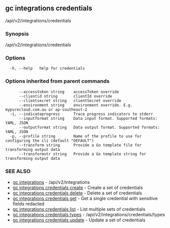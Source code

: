 ## gc integrations credentials

/api/v2/integrations/credentials

### Synopsis

/api/v2/integrations/credentials

### Options

```
  -h, --help   help for credentials
```

### Options inherited from parent commands

```
      --accesstoken string    accessToken override
      --clientid string       clientId override
      --clientsecret string   clientSecret override
      --environment string    environment override. E.g. mypurecloud.com.au or ap-southeast-2
  -i, --indicateprogress      Trace progress indicators to stderr
      --inputformat string    Data input format. Supported formats: YAML, JSON
      --outputformat string   Data output format. Supported formats: YAML, JSON
  -p, --profile string        Name of the profile to use for configuring the cli (default "DEFAULT")
      --transform string      Provide a Go template file for transforming output data
      --transformstr string   Provide a Go template string for transforming output data
```

### SEE ALSO

* [gc integrations](gc_integrations.html)	 - /api/v2/integrations
* [gc integrations credentials create](gc_integrations_credentials_create.html)	 - Create a set of credentials
* [gc integrations credentials delete](gc_integrations_credentials_delete.html)	 - Delete a set of credentials
* [gc integrations credentials get](gc_integrations_credentials_get.html)	 - Get a single credential with sensitive fields redacted
* [gc integrations credentials list](gc_integrations_credentials_list.html)	 - List multiple sets of credentials
* [gc integrations credentials types](gc_integrations_credentials_types.html)	 - /api/v2/integrations/credentials/types
* [gc integrations credentials update](gc_integrations_credentials_update.html)	 - Update a set of credentials


